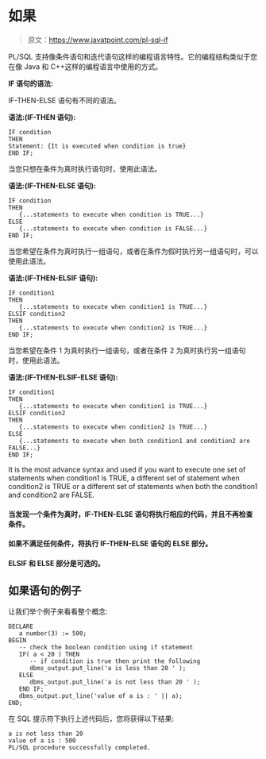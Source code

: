 # 如果

> 原文：<https://www.javatpoint.com/pl-sql-if>

PL/SQL 支持像条件语句和迭代语句这样的编程语言特性。它的编程结构类似于您在像 Java 和 C++这样的编程语言中使用的方式。

**IF 语句的语法:**

IF-THEN-ELSE 语句有不同的语法。

**语法:(IF-THEN 语句):**

```
IF condition 
THEN 
Statement: {It is executed when condition is true}
END IF;

```

当您只想在条件为真时执行语句时，使用此语法。

**语法:(IF-THEN-ELSE 语句):**

```
IF condition 
THEN
   {...statements to execute when condition is TRUE...}
ELSE
   {...statements to execute when condition is FALSE...}
END IF; 

```

当您希望在条件为真时执行一组语句，或者在条件为假时执行另一组语句时，可以使用此语法。

**语法:(IF-THEN-ELSIF 语句):**

```
IF condition1 
THEN
   {...statements to execute when condition1 is TRUE...}
ELSIF condition2 
THEN
   {...statements to execute when condition2 is TRUE...}
END IF;

```

当您希望在条件 1 为真时执行一组语句，或者在条件 2 为真时执行另一组语句时，使用此语法。

**语法:(IF-THEN-ELSIF-ELSE 语句):**

```
IF condition1 
THEN
   {...statements to execute when condition1 is TRUE...}
ELSIF condition2 
THEN
   {...statements to execute when condition2 is TRUE...}
ELSE
   {...statements to execute when both condition1 and condition2 are FALSE...}
END IF;

```

It is the most advance syntax and used if you want to execute one set of statements when condition1 is TRUE, a different set of statement when condition2 is TRUE or a different set of statements when both the condition1 and condition2 are FALSE.

#### 当发现一个条件为真时，IF-THEN-ELSE 语句将执行相应的代码，并且不再检查条件。

#### 如果不满足任何条件，将执行 IF-THEN-ELSE 语句的 ELSE 部分。

#### ELSIF 和 ELSE 部分是可选的。

## 如果语句的例子

让我们举个例子来看看整个概念:

```
DECLARE
   a number(3) := 500;
BEGIN
   -- check the boolean condition using if statement 
   IF( a < 20 ) THEN
      -- if condition is true then print the following  
      dbms_output.put_line('a is less than 20 ' );
   ELSE
      dbms_output.put_line('a is not less than 20 ' );
   END IF;
   dbms_output.put_line('value of a is : ' || a);
END;

```

在 SQL 提示符下执行上述代码后，您将获得以下结果:

```
a is not less than 20
value of a is : 500
PL/SQL procedure successfully completed. 

```